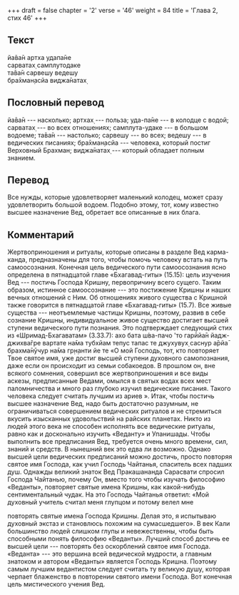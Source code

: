 +++
draft = false
chapter = '2'
verse = '46'
weight = 84
title = 'Глава 2, стих 46'
+++
## Текст

йа̄ва̄н артха удапа̄не  
сарватах̣ самплутодаке  
та̄ва̄н сарвешу ведешу  
бра̄хман̣асйа виджа̄натах̣

## Пословный перевод

йа̄ва̄н --- насколько; артхах̣ --- польза; уда-па̄не --- в колодце с водой;
сарватах̣ --- во всех отношениях; самплута-удаке --- в большом водоеме;
та̄ва̄н --- настолько; сарвешу --- во всех; ведешу --- в ведических
писаниях; бра̄хман̣асйа --- человека, который постиг Верховный Брахман;
виджа̄натах̣ --- который обладает полным знанием.

## Перевод

Все нужды, которые удовлетворяет маленький колодец, может сразу
удовлетворить большой водоем. Подобно этому, тот, кому известно высшее
назначение Вед, обретает все описанные в них блага.

## Комментарий

Жертвоприношения и ритуалы, которые описаны в разделе Вед карма-канда,
предназначены для того, чтобы помочь человеку встать на путь
самоосознания. Конечная цель ведического пути самоосознания ясно
определена в пятнадцатой главе «Бхагавад-гиты» (15.15): цель изучения
Вед --- постичь Господа Кришну, первопричину всего сущего. Таким
образом, истинное самоосознание --- это постижение Кришны и наших вечных
отношений с Ним. Об отношениях живого существа с Кришной также говорится
в пятнадцатой главе «Бхагавад-гиты» (15.7). Все живые существа ---
неотъемлемые частицы Кришны, поэтому, развив в себе сознание Кришны,
индивидуальное живое существо достигает высшей ступени ведического пути
познания. Это подтверждает следующий стих из «Шримад-Бхагаватам»
(3.33.7): ахо бата ш́ва-пачо 'то гарӣйа̄н йадж-джихва̄гре вартате на̄ма
тубхйам тепус тапас те джухувух̣ саснур а̄рйа̄ брахма̄нӯчур на̄ма гр̣н̣анти йе
те «О мой Господь, тот, кто повторяет Твое святое имя, уже достиг высшей
ступени духовного самопознания, даже если он происходит из семьи
собакоедов. В прошлом он, вне всякого сомнения, совершил все
жертвоприношения и все виды аскезы, предписанные Ведами, омылся в святых
водах всех мест паломничества и много раз глубоко изучил ведические
писания. Такого человека следует считать лучшим из ариев ». Итак, чтобы
постичь высшее назначение Вед, надо быть достаточно разумным, не
ограничиваться совершением ведических ритуалов и не стремиться вкусить
изысканных удовольствий на райских планетах. Никто из людей этого века
не способен исполнять все ведические ритуалы, равно как и досконально
изучить «Веданту» и Упанишады. Чтобы выполнить все предписания Вед,
требуется очень много времени, сил, знаний и средств. В нынешний век это
едва ли возможно. Однако высшей цели ведических предписаний можно
достичь, просто повторяя святое имя Господа, как учил Господь Чайтанья,
спаситель всех падших душ. Однажды великий знаток Вед Пракашананда
Сарасвати спросил Господа Чайтанью, почему Он, вместо того чтобы изучать
философию «Веданты», повторяет святые имена Кришны, как какой-нибудь
сентиментальный чудак. На это Господь Чайтанья ответил: «Мой духовный
учитель считал меня глупцом и потому велел мне

повторять святые имена Господа Кришны. Делая это, я испытываю духовный
экстаз и становлюсь похожим на сумасшедшего». В век Кали большинство
людей слишком глупы и невежественны, чтобы быть способными понять
философию «Веданты». Лучший способ достичь ее высшей цели --- повторять
без оскорблений святое имя Господа. «Веданта» --- это вершина всей
ведической мудрости, а главным знатоком и автором «Веданты» является
Господь Кришна. Поэтому самым лучшим ведантистом следует считать ту
великую душу, которая черпает блаженство в повторении святого имени
Господа. Вот конечная цель мистического учения Вед.

